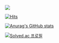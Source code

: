 ### 
<a href="https://donggoolosori.github.io/" target="_blank"><img src="https://img.shields.io/badge/Blog-#EA4AAA?style=flat-square&logo=Github&logoColor=#EA4AAA"/></a>











[![Hits](https://hits.seeyoufarm.com/api/count/incr/badge.svg?url=https%3A%2F%2Fgithub.com%2FDonggoolosori&count_bg=%2379C83D&title_bg=%23555555&icon=&icon_color=%23E7E7E7&title=hits&edge_flat=false)](https://hits.seeyoufarm.com)  

<!--
**donggoolosori/donggoolosori** is a ✨ _special_ ✨ repository because its `README.md` (this file) appears on your GitHub profile.

Here are some ideas to get you started:

- 🔭 I’m currently working on ...
- 🌱 I’m currently learning ...
- 👯 I’m looking to collaborate on ...
- 🤔 I’m looking for help with ...
- 💬 Ask me about ...
- 📫 How to reach me: ...
- 😄 Pronouns: ...
- ⚡ Fun fact: ...
-->
[![Anurag's GitHub stats](https://github-readme-stats.vercel.app/api?username=donggoolosori)](https://github.com/anuraghazra/github-readme-stats)  

[![Solved.ac 프로필](http://mazassumnida.wtf/api/v2/generate_badge?boj=kdj6551)](https://solved.ac/kdj6551)
